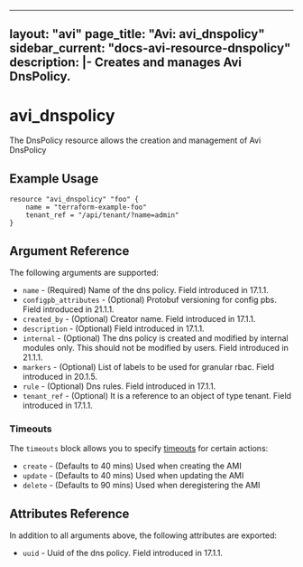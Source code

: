 <!--
    Copyright 2021 VMware, Inc.
    SPDX-License-Identifier: Mozilla Public License 2.0
-->
---
layout: "avi"
page_title: "Avi: avi_dnspolicy"
sidebar_current: "docs-avi-resource-dnspolicy"
description: |-
  Creates and manages Avi DnsPolicy.
---

# avi_dnspolicy

The DnsPolicy resource allows the creation and management of Avi DnsPolicy

## Example Usage

```hcl
resource "avi_dnspolicy" "foo" {
    name = "terraform-example-foo"
    tenant_ref = "/api/tenant/?name=admin"
}
```

## Argument Reference

The following arguments are supported:

* `name` - (Required) Name of the dns policy. Field introduced in 17.1.1.
* `configpb_attributes` - (Optional) Protobuf versioning for config pbs. Field introduced in 21.1.1.
* `created_by` - (Optional) Creator name. Field introduced in 17.1.1.
* `description` - (Optional) Field introduced in 17.1.1.
* `internal` - (Optional) The dns policy is created and modified by internal modules only. This should not be modified by users. Field introduced in 21.1.1.
* `markers` - (Optional) List of labels to be used for granular rbac. Field introduced in 20.1.5.
* `rule` - (Optional) Dns rules. Field introduced in 17.1.1.
* `tenant_ref` - (Optional) It is a reference to an object of type tenant. Field introduced in 17.1.1.


### Timeouts

The `timeouts` block allows you to specify [timeouts](https://www.terraform.io/docs/configuration/resources.html#timeouts) for certain actions:

* `create` - (Defaults to 40 mins) Used when creating the AMI
* `update` - (Defaults to 40 mins) Used when updating the AMI
* `delete` - (Defaults to 90 mins) Used when deregistering the AMI

## Attributes Reference

In addition to all arguments above, the following attributes are exported:

* `uuid` -  Uuid of the dns policy. Field introduced in 17.1.1.

